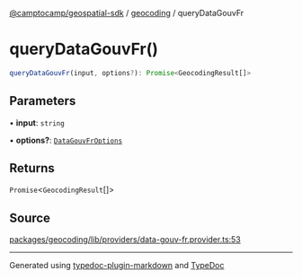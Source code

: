 [@camptocamp/geospatial-sdk](../../index.md) / [geocoding](../index.md) / queryDataGouvFr

# queryDataGouvFr()

```ts
queryDataGouvFr(input, options?): Promise<GeocodingResult[]>
```

## Parameters

• **input**: `string`

• **options?**: [`DataGouvFrOptions`](../type-aliases/DataGouvFrOptions.md)

## Returns

`Promise`\<`GeocodingResult`[]\>

## Source

[packages/geocoding/lib/providers/data-gouv-fr.provider.ts:53](https://github.com/jahow/geospatial-sdk/blob/b3c3686/packages/geocoding/lib/providers/data-gouv-fr.provider.ts#L53)

***

Generated using [typedoc-plugin-markdown](https://www.npmjs.com/package/typedoc-plugin-markdown) and [TypeDoc](https://typedoc.org/)
